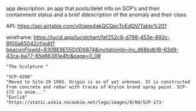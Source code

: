 app description: an app that posts/delet info on SCP's and their containment status and a brief ddescription of the anomaly and their class 

API: https://api.airtable.com/v0/app4akQCQecToEdQV/Table%201 

wireframe: https://lucid.app/lucidchart/faf252c8-d798-453e-892c-8f00a65042cf/edit?beaconFlowId=830BE8E55D0D6874&invitationId=inv_d68bdb18-63d9-43ca-ba77-85e66381e4fc&page=0_0#

``` "SCP-173"
"The Sculpture "

"SCP-4290"
"Moved to Site-19 1993. Origin is as of yet unknown. It is constructed from concrete and rebar with traces of Krylon brand spray paint. SCP-173 is anim..."
"Euclid"
"https://static.wikia.nocookie.net/lego/images/0/0d/SCP-173-
  ```
